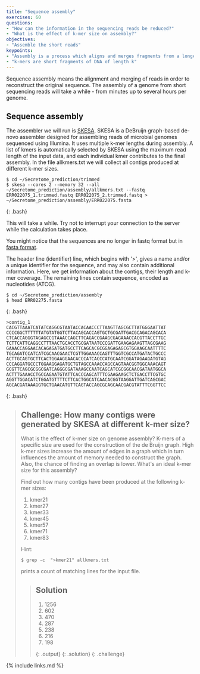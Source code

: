 ```yaml
---
title: "Sequence assembly"
exercises: 60
questions:
- "How can the information in the sequencing reads be reduced?"
- "What is the effect of k-mer size on assembly?"
objectives:
- "Assemble the short reads"
keypoints:
- "Assembly is a process which aligns and merges fragments from a longer DNA sequence in order to reconstruct the original sequence."
- "k-mers are short fragments of DNA of length k"
---
```


Sequence assembly means the alignment and merging of reads in order to reconstruct the original sequence. The assembly of a genome from short sequencing reads will take a while - from minutes up to several hours per genome. 

## Sequence assembly

The assembler we will run is [SKESA](https://github.com/ncbi/SKESA). SKESA is a DeBruijn graph-based de-novo assembler designed for assembling reads of microbial genomes sequenced using Illumina. It uses multiple k-mer lengths during assembly. A list of kmers is automatically selected by SKESA using the maximum read length of the input data, and each individual kmer contributes to the final assembly. In the file allkmers.txt we will collect all contigs produced at different k-mer sizes.


~~~
$ cd ~/Secretome_prediction/trimmed
$ skesa --cores 2 --memory 32 --all ~/Secretome_prediction/assembly/allkmers.txt --fastq ERR022075_1.trimmed.fastq ERR022075_2.trimmed.fastq > ~/Secretome_prediction/assembly/ERR022075.fasta
~~~
{: .bash}

This will take a while. Try not to interrupt your connection to the server while the calculation takes place.

You might notice that the sequences are no longer in fastq format but in [fasta format](https://en.wikipedia.org/wiki/FASTA_format).

The header line (identifier) line, which begins with '>', gives a name and/or a unique identifier for the sequence, and may also contain additional information. Here, we get information about the contigs, their length and k-mer coverage. The remaining lines contain sequence, encoded as nucleotides (ATCG). 


~~~
$ cd ~/Secretome_prediction/assembly
$ head ERR02275.fasta
~~~
{: .bash}


~~~
>contig_1
CACGTTAAATCATATCAGGCGTAATACCACAACCCTTAAGTTAGCGCTTATGGGAATTAT
CCCCGGCTTTTTTATGTATGGTCTTACAGCACCAGTGCTGCGATTGACGCAGACAGCACA
CTCACCAGGGTAGAGCCGTAAACCAGCTTCAGACCGAAGCGAGAAACCACGTTACCTTGC
TCTTCATTCAGGCCTTTAACTGCACCTGCGATAATCCCGATTGAAGAGAAGTTAGCGAAG
GAAACCAGGAACACAGAGATGATGCCTTCAGCACGCGGAGAGAGCGTGGAAGCAATTTTC
TGCAGATCCATCATCGCAACGAACTCGTTGGAAACCAGTTTGGTCGCCATGATACTGCCC
ACTTGCAGTGCTTCACTGGAAGGAACACCCATCACCCATGCAATCGGATAGAAGATGTAG
CCCAGGATGCCCTGGAAGGAGATGCTGTAGCCAAACCAGCCAGTAACGGTGGCAAACAGT
GCGTTCAGCGCGGCGATCAGGGCGATAAAGCCAATCAGCATCGCGGCAACGATAATGGCA
ACTTTGAAACCTGCCAGAATGTATTCACCCAGCATTTCGAAGAAGCTCTGACCTTCGTGC
AGGTTGGACATCTGGATGTTTTCTTCACTGGCATCAACACGGTAAGGATTGATCAGCGAC
AGCACGATAAAGGTGCTGAACATGTTCAGTACCAGCGCAGCAACGACGTATTTCGGTTCC
~~~
{: .bash}


> ## Challenge: How many contigs were generated by SKESA at different k-mer size?
>
> What is the effect of k-mer size on genome assembly? K-mers of a specific size are used for the construction of the de Bruijn graph. High k-mer sizes increase the amount of edges in a graph which in turn influences the amount of memory needed to construct the graph. Also, the chance of finding an overlap is lower. What's an ideal k-mer size for this assembly?
> 
> Find out how many contigs have been produced at the following k-mer sizes:
> 1. kmer21
> 2. kmer27
> 3. kmer33
> 4. kmer45
> 5. kmer57
> 6. kmer71
> 7. kmer83
>
> Hint:
> ~~~
> $ grep -c  ">kmer21" allkmers.txt
> ~~~
> prints a count of matching lines for the input file.
> 
> > ## Solution
> >
> > 
> > 1. 1256
> > 2. 602
> > 3. 470
> > 4. 287
> > 5. 238
> > 6. 216
> > 7. 198
> >
> > {: .output}
> {: .solution}
{: .challenge}


{% include links.md %}
